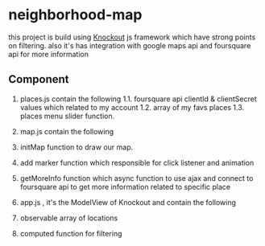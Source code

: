 # neighborhood-map
this project is build using [Knockout](http://knockoutjs.com/ "knockout")  js framework which have strong points on filtering. also it's has integration with google maps api and foursquare api for more information

## Component  

1. places.js contain the following
  1.1. foursquare api clientId & clientSecret values which related to my account
  1.2. array of my favs places
  1.3. places menu slider function.

2. map.js contain the following
  1. initMap function to draw our map.
  2. add marker function which responsible for click listener and animation
  3. getMoreInfo function which async function to use ajax and connect to foursquare api to get more information related to specific place

3. app.js , it's the ModelView of Knockout and contain the following
  1.  observable array of locations
  2. computed function for filtering
